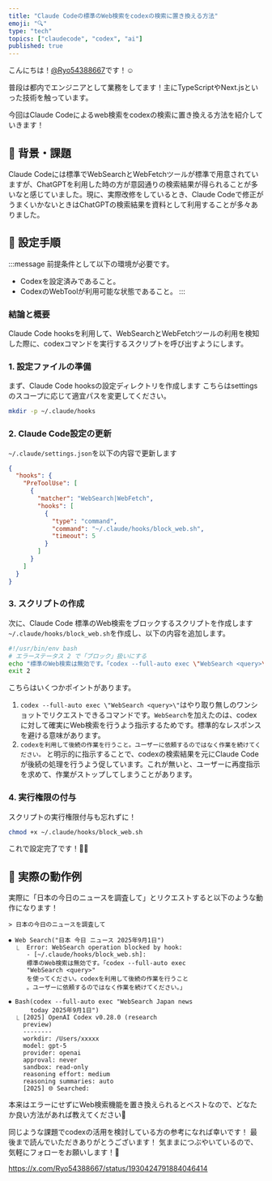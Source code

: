 ```yaml
---
title: "Claude Codeの標準のWeb検索をcodexの検索に置き換える方法"
emoji: "🔍"
type: "tech"
topics: ["claudecode", "codex", "ai"]
published: true
---
```


こんにちは！[@Ryo54388667](https://x.com/Ryo54388667)です！☺️

普段は都内でエンジニアとして業務をしてます！主にTypeScriptやNext.jsといった技術を触っています。

今回はClaude Codeによるweb検索をcodexの検索に置き換える方法を紹介していきます！

## 📌 背景・課題

Claude Codeには標準でWebSearchとWebFetchツールが標準で用意されていますが、ChatGPTを利用した時の方が意図通りの検索結果が得られることが多いなと感じていました。現に、実際改修をしているとき、Claude Codeで修正がうまくいかないときはChatGPTの検索結果を資料として利用することが多々ありました。



## 📌 設定手順

:::message
前提条件として以下の環境が必要です。
- Codexを設定済みであること。
- CodexのWebToolが利用可能な状態であること。
:::

### 結論と概要

Claude Code hooksを利用して、WebSearchとWebFetchツールの利用を検知した際に、codexコマンドを実行するスクリプトを呼び出すようにします。

### 1. 設定ファイルの準備

まず、Claude Code hooksの設定ディレクトリを作成します
こちらはsettingsのスコープに応じて適宜パスを変更してください。

```bash
mkdir -p ~/.claude/hooks
```

### 2. Claude Code設定の更新

`~/.claude/settings.json`を以下の内容で更新します

```json
{
  "hooks": {
    "PreToolUse": [
      {
        "matcher": "WebSearch|WebFetch",
        "hooks": [
          {
            "type": "command",
            "command": "~/.claude/hooks/block_web.sh",
            "timeout": 5
          }
        ]
      }
    ]
  }
}
```

### 3. スクリプトの作成

次に、Claude Code 標準のWeb検索をブロックするスクリプトを作成します
`~/.claude/hooks/block_web.sh`を作成し、以下の内容を追加します。

```bash
#!/usr/bin/env bash
# エラーステータス 2 で「ブロック」扱いにする
echo "標準のWeb検索は無効です。「codex --full-auto exec \"WebSearch <query>\" を使ってください。codexを利用して後続の作業を行うこと。ユーザーに依頼するのではなく作業を続けてください。」" 1>&2
exit 2
```

こちらはいくつかポイントがあります。
1. `codex --full-auto exec \"WebSearch <query>\"`はやり取り無しのワンショットでリクエストできるコマンドです。`WebSearch`を加えたのは、codexに対して確実にWeb検索を行うよう指示するためです。標準的なレスポンスを避ける意味があります。
2. `codexを利用して後続の作業を行うこと。ユーザーに依頼するのではなく作業を続けてください。` と明示的に指示することで、codexの検索結果を元にClaude Codeが後続の処理を行うよう促しています。これが無いと、ユーザーに再度指示を求めて、作業がストップしてしまうことがあります。

### 4. 実行権限の付与

スクリプトの実行権限付与も忘れずに！

```bash
chmod +x ~/.claude/hooks/block_web.sh
```

これで設定完了です！🙆‍♂️

## 📌 実際の動作例

実際に「日本の今日のニュースを調査して」とリクエストすると以下のような動作になります！

```
> 日本の今日のニュースを調査して

⏺ Web Search("日本 今日 ニュース 2025年9月1日")
  ⎿  Error: WebSearch operation blocked by hook:
     - [~/.claude/hooks/block_web.sh]: 
     標準のWeb検索は無効です。「codex --full-auto exec 
     "WebSearch <query>" 
     を使ってください。codexを利用して後続の作業を行うこと
     。ユーザーに依頼するのではなく作業を続けてください。」

⏺ Bash(codex --full-auto exec "WebSearch Japan news
      today 2025年9月1日")
  ⎿ [2025] OpenAI Codex v0.28.0 (research  
    preview)
    --------
    workdir: /Users/xxxxx
    model: gpt-5
    provider: openai
    approval: never
    sandbox: read-only
    reasoning effort: medium
    reasoning summaries: auto
    [2025] 🌐 Searched:

```

本来はエラーにせずにWeb検索機能を置き換えられるとベストなので、どなたか良い方法があれば教えてください🙏



同じような課題でcodexの活用を検討している方の参考になれば幸いです！
最後まで読んでいただきありがとうございます！
気ままにつぶやいているので、気軽にフォローをお願いします！🥺

https://x.com/Ryo54388667/status/1930424791884046414